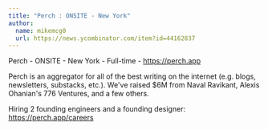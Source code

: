```yaml
---
title: "Perch : ONSITE - New York"
author:
  name: mikemcg0
  url: https://news.ycombinator.com/item?id=44162837
---
```


<JobNavigation />

Perch - ONSITE - New York - Full-time - <a href="https:&#x2F;&#x2F;perch.app" rel="nofollow">https:&#x2F;&#x2F;perch.app</a>

Perch is an aggregator for all of the best writing on the internet (e.g. blogs, newsletters, substacks, etc.). We&#x27;ve raised $6M from Naval Ravikant, Alexis Ohanian&#x27;s 776 Ventures, and a few others.

Hiring 2 founding engineers and a founding designer: <a href="https:&#x2F;&#x2F;perch.app&#x2F;careers" rel="nofollow">https:&#x2F;&#x2F;perch.app&#x2F;careers</a>
<JobApplication />
